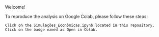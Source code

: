 Welcome!

To reproduce the analysis on Google Colab, please follow these steps:

    Click on the Simulações_Econômicas.ipynb located in this repository.
    Click on the badge named as Open in Colab.
